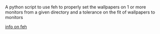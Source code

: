 A python script to use feh to properly set the wallpapers on 1 or more monitors from a given directory and a tolerance on the fit of wallpapers to monitors

[info on feh](https://superuser.com/questions/177562/multiple-screen-wallpaper-in-linux)
